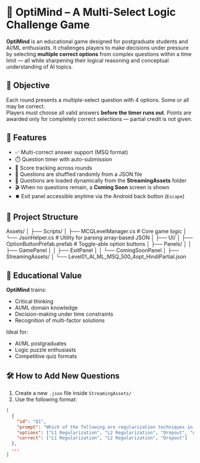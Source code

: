 # 🧠 OptiMind – A Multi-Select Logic Challenge Game

**OptiMind** is an educational game designed for postgraduate students and AI/ML enthusiasts. It challenges players to make decisions under pressure by selecting **multiple correct options** from complex questions within a time limit — all while sharpening their logical reasoning and conceptual understanding of AI topics.

## 🎯 Objective

Each round presents a multiple-select question with 4 options. Some or all may be correct.  
Players must choose all valid answers **before the timer runs out**. Points are awarded only for completely correct selections — partial credit is not given.

## 🧩 Features

- ✅ Multi-correct answer support (MSQ format)
- ⏱️ Question timer with auto-submission
- 🧮 Score tracking across rounds
- 🔀 Questions are shuffled randomly from a JSON file
- 📂 Questions are loaded dynamically from the **StreamingAssets** folder
- 🎬 When no questions remain, a **Coming Soon** screen is shown
- ⏹️ Exit panel accessible anytime via the Android back button (`Escape`)

## 📂 Project Structure

Assets/
│
├── Scripts/
│ ├── MCQLevelManager.cs # Core game logic
│ └── JsonHelper.cs # Utility for parsing array-based JSON
│
├── UI/
│ ├── OptionButtonPrefab.prefab # Toggle-able option buttons
│ ├── Panels/
│ │ ├── GamePanel
│ │ ├── ExitPanel
│ │ └── ComingSoonPanel
│
├── StreamingAssets/
│ └── Level01_AI_ML_MSQ_500_4opt_HindiPartial.json


## 🧠 Educational Value

**OptiMind** trains:
- Critical thinking
- AI/ML domain knowledge
- Decision-making under time constraints
- Recognition of multi-factor solutions

Ideal for:
- AI/ML postgraduates
- Logic puzzle enthusiasts
- Competitive quiz formats

## 🛠️ How to Add New Questions

1. Create a new `.json` file inside `StreamingAssets/`
2. Use the following format:

```json
[
  {
    "id": "Q1",
    "prompt": "Which of the following are regularization techniques in ML?",
    "options": ["L1 Regularization", "L2 Regularization", "Dropout", "AdaBoost"],
    "correct": ["L1 Regularization", "L2 Regularization", "Dropout"]
  },
  ...
]
